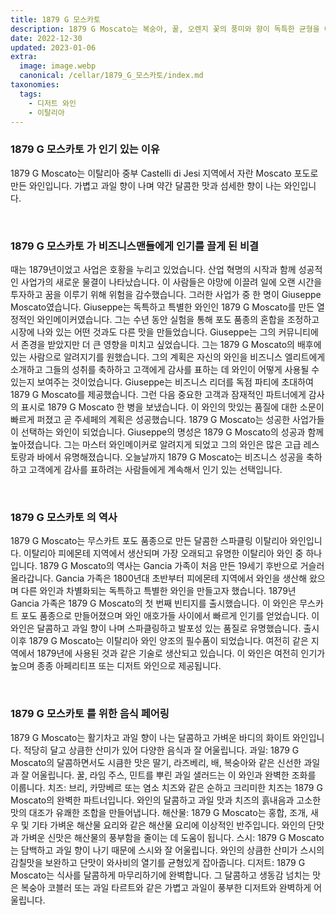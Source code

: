 ```yaml
---
title: 1879 G 모스카토
description: 1879 G Moscato는 복숭아, 꿀, 오렌지 꽃의 풍미와 향이 독특한 균형을 이룬 기분 좋게 달콤하고 향긋한 화이트 와인입니다.
date: 2022-12-30
updated: 2023-01-06
extra:
  image: image.webp
  canonical: /cellar/1879_G_모스카토/index.md
taxonomies:
  tags: 
    - 디저트 와인
    - 이탈리아
---
```



### 1879 G 모스카토 가 인기 있는 이유

1879 G Moscato는 이탈리아 중부 Castelli di Jesi 지역에서 자란 Moscato 포도로 만든 와인입니다. 가볍고 과일 향이 나며 약간 달콤한 맛과 섬세한 향이 나는 와인입니다.

&nbsp;  

### 1879 G 모스카토 가 비즈니스맨들에게 인기를 끌게 된 비결

때는 1879년이었고 사업은 호황을 누리고 있었습니다. 산업 혁명의 시작과 함께 성공적인 사업가의 새로운 물결이 나타났습니다. 이 사람들은 야망에 이끌려 일에 오랜 시간을 투자하고 꿈을 이루기 위해 위험을 감수했습니다. 그러한 사업가 중 한 명이 Giuseppe Moscato였습니다. Giuseppe는 독특하고 특별한 와인인 1879 G Moscato를 만든 열정적인 와인메이커였습니다. 그는 수년 동안 실험을 통해 포도 품종의 혼합을 조정하고 시장에 나와 있는 어떤 것과도 다른 맛을 만들었습니다. Giuseppe는 그의 커뮤니티에서 존경을 받았지만 더 큰 영향을 미치고 싶었습니다. 그는 1879 G Moscato의 배후에 있는 사람으로 알려지기를 원했습니다. 그의 계획은 자신의 와인을 비즈니스 엘리트에게 소개하고 그들의 성취를 축하하고 고객에게 감사를 표하는 데 와인이 어떻게 사용될 수 있는지 보여주는 것이었습니다. Giuseppe는 비즈니스 리더를 독점 파티에 초대하여 1879 G Moscato를 제공했습니다. 그런 다음 중요한 고객과 잠재적인 파트너에게 감사의 표시로 1879 G Moscato 한 병을 보냈습니다. 이 와인의 맛있는 품질에 대한 소문이 빠르게 퍼졌고 곧 주세페의 계획은 성공했습니다. 1879 G Moscato는 성공한 사업가들이 선택하는 와인이 되었습니다. Giuseppe의 명성은 1879 G Moscato의 성공과 함께 높아졌습니다. 그는 마스터 와인메이커로 알려지게 되었고 그의 와인은 많은 고급 레스토랑과 바에서 유명해졌습니다. 오늘날까지 1879 G Moscato는 비즈니스 성공을 축하하고 고객에게 감사를 표하려는 사람들에게 계속해서 인기 있는 선택입니다.

&nbsp;  

### 1879 G 모스카토 의 역사

1879 G Moscato는 무스카트 포도 품종으로 만든 달콤한 스파클링 이탈리아 와인입니다. 이탈리아 피에몬테 지역에서 생산되며 가장 오래되고 유명한 이탈리아 와인 중 하나입니다. 1879 G Moscato의 역사는 Gancia 가족이 처음 만든 19세기 후반으로 거슬러 올라갑니다. Gancia 가족은 1800년대 초반부터 피에몬테 지역에서 와인을 생산해 왔으며 다른 와인과 차별화되는 독특하고 특별한 와인을 만들고자 했습니다. 1879년 Gancia 가족은 1879 G Moscato의 첫 번째 빈티지를 출시했습니다. 이 와인은 무스카트 포도 품종으로 만들어졌으며 와인 애호가들 사이에서 빠르게 인기를 얻었습니다. 이 와인은 달콤하고 과일 향이 나며 스파클링하고 발포성 있는 품질로 유명했습니다. 출시 이후 1879 G Moscato는 이탈리아 와인 양조의 필수품이 되었습니다. 여전히 같은 지역에서 1879년에 사용된 것과 같은 기술로 생산되고 있습니다. 이 와인은 여전히 인기가 높으며 종종 아페리티프 또는 디저트 와인으로 제공됩니다.

&nbsp;  

### 1879 G 모스카토 를 위한 음식 페어링

1879 G Moscato는 활기차고 과일 향이 나는 달콤하고 가벼운 바디의 화이트 와인입니다. 적당히 달고 상큼한 산미가 있어 다양한 음식과 잘 어울립니다. 과일: 1879 G Moscato의 달콤하면서도 시큼한 맛은 딸기, 라즈베리, 배, 복숭아와 같은 신선한 과일과 잘 어울립니다. 꿀, 라임 주스, 민트를 뿌린 과일 샐러드는 이 와인과 완벽한 조화를 이룹니다. 치즈: 브리, 카망베르 또는 염소 치즈와 같은 순하고 크리미한 치즈는 1879 G Moscato의 완벽한 파트너입니다. 와인의 달콤하고 과일 맛과 치즈의 흙내음과 고소한 맛의 대조가 유쾌한 조합을 만들어냅니다. 해산물: 1879 G Moscato는 홍합, 조개, 새우 및 기타 가벼운 해산물 요리와 같은 해산물 요리에 이상적인 반주입니다. 와인의 단맛과 가벼운 신맛은 해산물의 풍부함을 줄이는 데 도움이 됩니다. 스시: 1879 G Moscato는 담백하고 과일 향이 나기 때문에 스시와 잘 어울립니다. 와인의 상큼한 산미가 스시의 감칠맛을 보완하고 단맛이 와사비의 열기를 균형있게 잡아줍니다. 디저트: 1879 G Moscato는 식사를 달콤하게 마무리하기에 완벽합니다. 그 달콤하고 생동감 넘치는 맛은 복숭아 코블러 또는 과일 타르트와 같은 가볍고 과일이 풍부한 디저트와 완벽하게 어울립니다.

&nbsp;  
